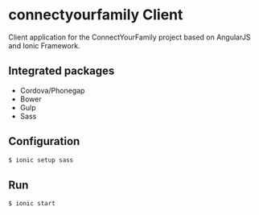 connectyourfamily Client
=====================

Client application for the ConnectYourFamily project based on AngularJS and Ionic Framework.

## Integrated packages

* Cordova/Phonegap
* Bower
* Gulp
* Sass

## Configuration

```bash
$ ionic setup sass
```

## Run

```bash
$ ionic start
```

